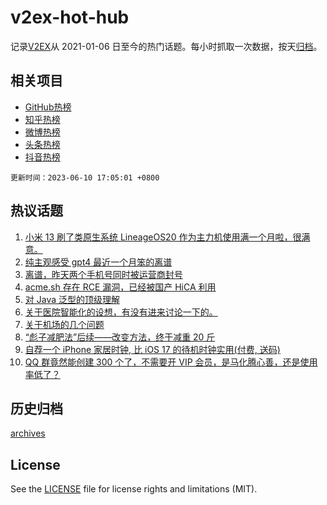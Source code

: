 # v2ex-hot-hub

 记录[V2EX](https://www.v2ex.com/)从 2021-01-06 日至今的热门话题。每小时抓取一次数据，按天[归档](archives)。
 
 ## 相关项目

- [GitHub热榜](https://github.com/snaildev/github-hot-hub)
- [知乎热榜](https://github.com/snaildev/zhihu-hot-hub)
- [微博热榜](https://github.com/snaildev/weibo-hot-hub)
- [头条热榜](https://github.com/snaildev/toutiao-hot-hub)
- [抖音热榜](https://github.com/snaildev/douyin-hot-hub)


 `更新时间：2023-06-10 17:05:01 +0800`

## 热议话题

1. [小米 13 刷了类原生系统 LineageOS20 作为主力机使用满一个月啦，很满意。](https://www.v2ex.com/t/947374)
1. [纯主观感受 gpt4 最近一个月笨的离谱](https://www.v2ex.com/t/947392)
1. [离谱，昨天两个手机号同时被运营商封号](https://www.v2ex.com/t/947499)
1. [acme.sh 存在 RCE 漏洞，已经被国产 HiCA 利用](https://www.v2ex.com/t/947389)
1. [对 Java 泛型的顶级理解](https://www.v2ex.com/t/947486)
1. [关于医院智能化的设想，有没有进来讨论一下的。](https://www.v2ex.com/t/947498)
1. [关于机场的几个问题](https://www.v2ex.com/t/947477)
1. [“彪子减肥法”后续——改变方法，终于减重 20 斤](https://www.v2ex.com/t/947474)
1. [自荐一个 iPhone 家居时钟, 比 iOS 17 的待机时钟实用(付费, 送码)](https://www.v2ex.com/t/947391)
1. [QQ 群竟然能创建 300 个了，不需要开 VIP 会员，是马化腾心善，还是使用率低了？](https://www.v2ex.com/t/947469)

## 历史归档

[archives](archives)

## License

See the [LICENSE](LICENSE) file for license rights and limitations (MIT).
